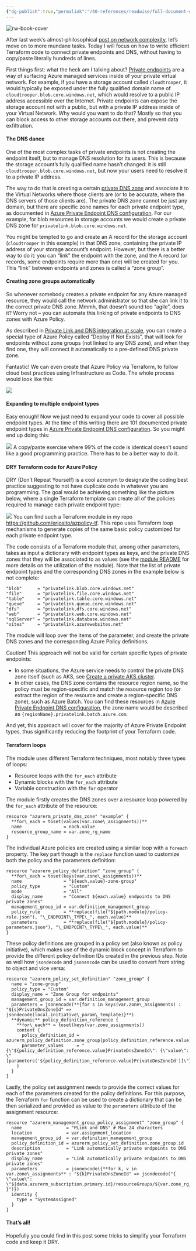```yaml
---
{"dg-publish":true,"permalink":"/40-references/readwise/full-document-contents/dry-terraform-code-for-private-link-and-dns/","tags":["rw/articles"]}
---
```


![rw-book-cover](https://1138blog.files.wordpress.com/2023/08/image-4.png)

After last week’s almost-philosophical [post on network complexity](https://blog.cloudtrooper.net/2023/08/11/is-computer-networking-too-complex/), let’s move on to more mundane tasks. Today I will focus on how to write efficient Terraform code to connect private endpoints and DNS, without having to copy/paste literally hundreds of lines.

First things first: what the heck am I talking about? [Private endpoints](https://learn.microsoft.com/azure/private-link/private-endpoint-overview) are a way of surfacing Azure managed services inside of your private virtual network. For example, if you have a storage account called `cloudtrooper`, it would typically be exposed under the fully qualified domain name of `cloudtrooper.blob.core.windows.net`, which would resolve to a public IP address accessible over the Internet. Private endpoints can expose the storage account not with a public, but with a private IP address inside of your Virtual Network. Why would you want to do that? Mostly so that you can block access to other storage accounts out there, and prevent data exfiltration.

#### The DNS dance

One of the most complex tasks of private endpoints is not creating the endpoint itself, but to manage DNS resolution for its users. This is because the storage account’s fully qualified name hasn’t changed: it is still `cloudtrooper.blob.core.windows.net`, but now your users need to resolve it to a private IP address.

The way to do that is creating a certain [private DNS zone](https://learn.microsoft.com/azure/dns/private-dns-privatednszone) and associate it to the Virtual Networks where those clients are (or to be accurate, where the DNS servers of those clients are). The private DNS zone cannot be just any domain, but there are specific zone names for each private endpoint type, as documented in [Azure Private Endpoint DNS configuration](https://learn.microsoft.com/azure/private-link/private-endpoint-dns#azure-services-dns-zone-configuration). For our example, for blob resources in storage accounts we would create a private DNS zone for `privatelink.blob.core.windows.net`.

You might be tempted to go and create an A record for the storage account (`cloudtrooper` in this example) in that DNS zone, containing the private IP address of your storage account’s endpoint. However, but there is a better way to do it: you can “link” the endpoint with the zone, and the A record (or records, some endpoints require more than one) will be created for you. This “link” between endpoints and zones is called a “zone group”.

#### Creating zone groups automatically

So whenever somebody creates a private endpoint for any Azure managed resource, they would call the network administrator so that she can link it to the correct private DNS zone. Mmmh, that doesn’t sound too “agile”, does it? Worry not – you can automate this linking of private endpoints to DNS zones with Azure Policy.

As described in [Private Link and DNS integration at scale](https://learn.microsoft.com/azure/cloud-adoption-framework/ready/azure-best-practices/private-link-and-dns-integration-at-scale), you can create a special type of Azure Policy called “Deploy If Not Exists”, that will look for endpoints without zone groups (not linked to any DNS zone), and when they find one, they will connect it automatically to a pre-defined DNS private zone.

Fantastic! We can even create that Azure Policy via Terraform, to follow cloud best practices using Infrastructure as Code. The whole process would look like this:

![](https://1138blog.files.wordpress.com/2023/08/image-2.png)
#### Expanding to multiple endpoint types

Easy enough! Now we just need to expand your code to cover all possible endpoint types. At the time of this writing there are 101 documented private endpoint types in [Azure Private Endpoint DNS configuration](https://learn.microsoft.com/azure/private-link/private-endpoint-dns#azure-services-dns-zone-configuration). So you might end up doing this:

![](https://1138blog.files.wordpress.com/2023/08/image-3.png)
A copy/paste exercise where 99% of the code is identical doesn’t sound like a good programming practice. There has to be a better way to do it.

#### DRY Terraform code for Azure Policy

DRY (Don’t Repeat Yourself) is a cool acronym to designate the coding best practice suggesting to not have duplicate code in whatever you are programming. The goal would be achieving something like the picture below, where a single Terraform template can create all of the policies required to manage each private endpoint type:

![](https://1138blog.files.wordpress.com/2023/08/image-4.png)
You can find such a Terraform module in my repo <https://github.com/erjosito/azpolicy-tf>. This repo uses Terraform loop mechanisms to generate copies of the same basic policy customized for each private endpoint type.

The code consists of a Terraform module that, among other parameters, takes as input a dictionary with endpoint types as keys, and the private DNS zones that they will be associated to as values (see the [module README](https://github.com/erjosito/azpolicy-tf/blob/main/modules/dns-zone-group/README.md) for more details on the utilization of the module). Note that the list of private endpoint types and the corresponding DNS zones in the example below is not complete:

```
"blob"      = "privatelink.blob.core.windows.net"
"file"      = "privatelink.file.core.windows.net"
"table"     = "privatelink.table.core.windows.net"
"queue"     = "privatelink.queue.core.windows.net"
"dfs"       = "privatelink.dfs.core.windows.net"
"web"       = "privatelink.web.core.windows.net"
"sqlServer" = "privatelink.database.windows.net"
"sites"     = "privatelink.azurewebsites.net"

```

The module will loop over the items of the parameter, and create the private DNS zones and the corresponding Azure Policy definitions.

Caution! This approach will not be valid for certain specific types of private endpoints:

* In some situations, the Azure service needs to control the private DNS zone itself (such as AKS, see [Create a private AKS cluster](https://learn.microsoft.com/azure/aks/private-clusters?tabs=azure-portal#configure-a-private-dns-zone).
* In other cases, the DNS zone contains the resource region name, so the policy must be region-specific and match the resource region too (or extract the region of the resource and create a region-specific DNS zone), such as Azure Batch. You can find these resources in [Azure Private Endpoint DNS configuration](https://learn.microsoft.com/azure/private-link/private-endpoint-dns#azure-services-dns-zone-configuration), the zone name would be described as `{regionName}.privatelink.batch.azure.com`.

And yet, this approach will cover for the majority of Azure Private Endpoint types, thus significantly reducing the footprint of your Terraform code.

#### Terraform loops

The module uses different Terraform techniques, most notably three types of loops:

* Resource loops with the `for_each` attribute
* Dynamic blocks with the `for_each` attribute
* Variable construction with the `for` operator

The module firstly creates the DNS zones over a resource loop powered by the `for_each` attribute of the resource:

```
resource "azurerm_private_dns_zone" "example" {
  **for\_each = toset(values(var.zone\_assignments))**
  name                = each.value
  resource_group_name = var.zone_rg_name 
}

```

The individual Azure policies are created using a similar loop with a `foreach` property. The key part though is the `replace` function used to customize both the policy and the parameters definition:

```
resource "azurerm_policy_definition" "zone_group" {
  **for\_each = toset(keys(var.zone\_assignments))**
  name                = "${each.value}-zone-group"
  policy_type         = "Custom"
  mode                = "All"
  display_name        = "Connect ${each.value} endpoints to DNS private zones"
  management_group_id = var.definition_management_group
  policy_rule         = **replace(file("${path.module}/policy-rule.json"), "\_ENDPOINT\_TYPE\_", each.value)**
  parameters          = **replace(file("${path.module}/policy-parameters.json"), "\_ENDPOINT\_TYPE\_", each.value)**
}

```

These policy definitions are grouped in a policy set (also known as policy initiative), which makes use of the dynamic block concept in Terraform to provide the different policy definition IDs created in the previous step. Note as well how `jsondecode` and `jsonencode` can be used to convert from string to object and vice versa:

```
resource "azurerm_policy_set_definition" "zone_group" {
  name = "zone-group"
  policy_type = "Custom"
  display_name = "Zone Group for endpoints"
  management_group_id = var.definition_management_group
  parameters = jsonencode(**{for s in keys(var.zone\_assignments) : "${s}PrivateDnsZoneId" => jsondecode(local.initiative\_param\_template)}**)
  **dynamic** policy_definition_reference {
    **for\_each** = toset(keys(var.zone_assignments))
    content {
      policy_definition_id = azurerm_policy_definition.zone_group[policy_definition_reference.value].id
      parameter_values     = "{\"${policy_definition_reference.value}PrivateDnsZoneId\": {\"value\": \"[parameters('${policy_definition_reference.value}PrivateDnsZoneId')]\"}}"
    }
  }
}

```

Lastly, the policy set assignment needs to provide the correct values for each of the parameters created for the policy definitions. For this purpose, the Terraform `for` function can be used to create a dictionary that can be then serialized and provided as value to the `parameters` attribute of the assignment resource:

```
resource "azurerm_management_group_policy_assignment" "zone_group" {
  name                 = "PLink and DNS" # Max 24 characters
  location             = var.assignment_location
  management_group_id  = var.definition_management_group
  policy_definition_id = azurerm_policy_set_definition.zone_group.id
  description          = "Link automatically private endpoints to DNS private zones"
  display_name         = "Link automatically private endpoints to DNS private zones"
  parameters           = jsonencode({**for k, v in var.zone\_assignments** : "${k}PrivateDnsZoneId" => jsondecode("{ \"value\": \"${data.azurerm_subscription.primary.id}/resourceGroups/${var.zone_rg_name}/providers/Microsoft.Network/privateDnsZones/${v}\" }")})
  identity { 
    type = "SystemAssigned" 
  }
}

```

#### That’s all!

Hopefully you could find in this post some tricks to simplify your Terraform code and keep it DRY.
